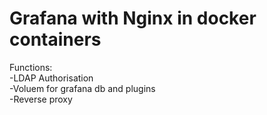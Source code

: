 # Grafana with Nginx in docker containers
Functions:  
  -LDAP Authorisation  
  -Voluem for grafana db and plugins  
  -Reverse proxy
